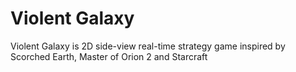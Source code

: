 # Violent Galaxy
Violent Galaxy is 2D side-view real-time strategy game inspired by Scorched Earth, Master of Orion 2 and Starcraft
